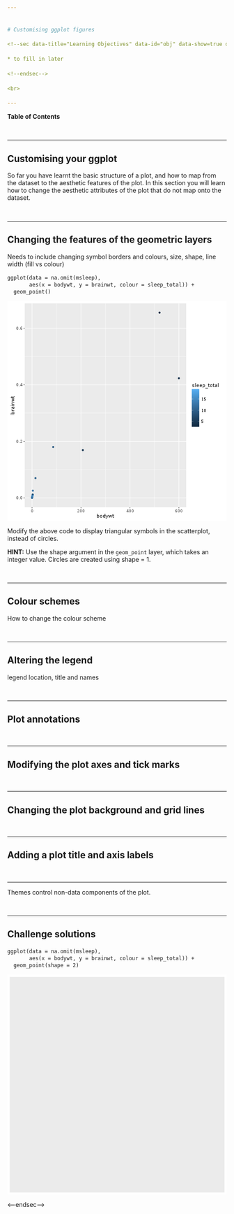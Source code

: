 ```yaml
---


# Customising ggplot figures

<!--sec data-title="Learning Objectives" data-id="obj" data-show=true data-collapse=false ces-->

* to fill in later

<!--endsec-->

<br>

---
```


**Table of Contents**

<!-- toc -->

<br>

---

## Customising your ggplot

So far you have learnt the basic structure of a plot, and how to map from the dataset to the aesthetic features of the plot. In this section you will learn how to change the aesthetic attributes of the plot that do not map onto the dataset.

<br>

---

## Changing the features of the geometric layers

Needs to include changing symbol borders and colours, size, shape, 
line width (fill vs colour)

<!--sec data-title="Challenge 1" data-id="ch1" data-show=true data-collapse=false ces-->


~~~sourcecode
ggplot(data = na.omit(msleep), 
       aes(x = bodywt, y = brainwt, colour = sleep_total)) +
  geom_point()
~~~

<img src="images/unnamed-chunk-2-1.png" title="plot of chunk unnamed-chunk-2" alt="plot of chunk unnamed-chunk-2" style="display: block; margin: auto;" />

Modify the above code to display triangular symbols in the scatterplot, instead of circles.

**HINT:** Use the shape argument in the `geom_point` layer, which takes an integer value. Circles are created using shape = 1. 

<!--endsec-->

<br>

---

## Colour schemes

How to change the colour scheme

<br>

---

## Altering the legend

legend location, title and names

<br>

---

## Plot annotations

<br>

---

## Modifying the plot axes and tick marks

<br>

---

## Changing the plot background and grid lines

<br>

---

## Adding a plot title and axis labels

<br>

---
Themes control non-data components of the plot.

<br>

---

## Challenge solutions

<!--sec data-title="Solution to Challenge 1" data-id="ch1sol" data-show=true data-collapse=true ces-->


~~~sourcecode
ggplot(data = na.omit(msleep), 
       aes(x = bodywt, y = brainwt, colour = sleep_total)) +
  geom_point(shape = 2)
~~~

<img src="images/unnamed-chunk-3-1.png" title="plot of chunk unnamed-chunk-3" alt="plot of chunk unnamed-chunk-3" style="display: block; margin: auto;" />

<--endsec-->
